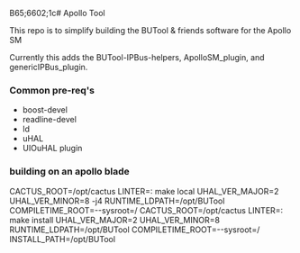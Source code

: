 B65;6602;1c# Apollo Tool

This repo is to simplify building the BUTool & friends software for the Apollo SM 

Currently this adds the BUTool-IPBus-helpers, ApolloSM_plugin, and genericIPBus_plugin.

### Common pre-req's
* boost-devel
* readline-devel
* ld
* uHAL 
* UIOuHAL plugin


### building on an apollo blade

CACTUS_ROOT=/opt/cactus LINTER=: make local UHAL_VER_MAJOR=2 UHAL_VER_MINOR=8 -j4 RUNTIME_LDPATH=/opt/BUTool COMPILETIME_ROOT=--sysroot=/
CACTUS_ROOT=/opt/cactus LINTER=: make install UHAL_VER_MAJOR=2 UHAL_VER_MINOR=8 RUNTIME_LDPATH=/opt/BUTool COMPILETIME_ROOT=--sysroot=/ INSTALL_PATH=/opt/BUTool
